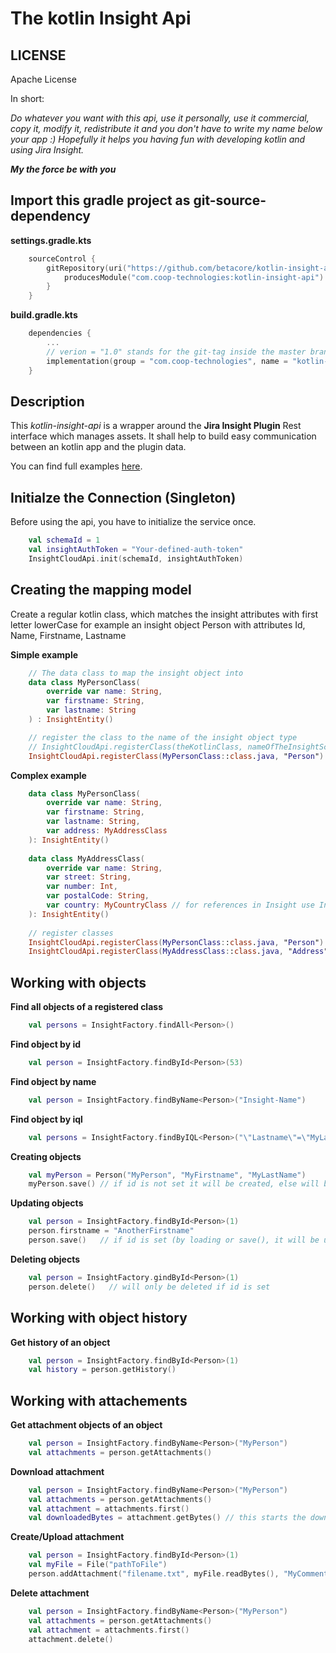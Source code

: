 # The kotlin Insight Api

## LICENSE
Apache License

In short:

*Do whatever you want with this api, use it personally, use it commercial, copy it, modify it, redistribute it
and you don't have to write my name below your app :)
Hopefully it helps you having fun with developing kotlin and using Jira Insight.*

*__My the force be with you__*

## Import this gradle project as git-source-dependency

__settings.gradle.kts__
```kotlin
    sourceControl {
        gitRepository(uri("https://github.com/betacore/kotlin-insight-api.git")){
            producesModule("com.coop-technologies:kotlin-insight-api")
        }
    }
```
__build.gradle.kts__
```kotlin
    dependencies {
        ...
        // verion = "1.0" stands for the git-tag inside the master branch
        implementation(group = "com.coop-technologies", name = "kotlin-insight-api", version = "1.0")
    }
```

## Description

This *kotlin-insight-api* is a wrapper around the __Jira Insight Plugin__ Rest interface which manages assets.
It shall help to build easy communication between an kotlin app and the plugin data.

You can find full examples [here](https://bitbucket.org/coop-technologies/kotlin-insight-api/src/master/src/test/kotlin/MainTest.kt).


## Initialze the Connection (Singleton)

Before using the api, you have to initialize the service once.

```kotlin
    val schemaId = 1
    val insightAuthToken = "Your-defined-auth-token"
    InsightCloudApi.init(schemaId, insightAuthToken)
```

## Creating the mapping model

Create a regular kotlin class, which matches the insight attributes with first letter lowerCase
for example an insight object Person with attributes Id, Name, Firstname, Lastname

__Simple example__
```kotlin
    // The data class to map the insight object into
    data class MyPersonClass(
        override var name: String,
        var firstname: String,
        var lastname: String
    ) : InsightEntity()

    // register the class to the name of the insight object type
    // InsightCloudApi.registerClass(theKotlinClass, nameOfTheInsightSchemaType)
    InsightCloudApi.registerClass(MyPersonClass::class.java, "Person")
```

__Complex example__
```kotlin
    data class MyPersonClass(
        override var name: String,
        var firstname: String,
        var lastname: String,
        var address: MyAddressClass
    ): InsightEntity()
    
    data class MyAddressClass(
        override var name: String,
        var street: String,
        var number: Int,
        var postalCode: String,
        var country: MyCountryClass // for references in Insight use Int for getting Id, String for getting Name, or use an object class
    ): InsightEntity()
    
    // register classes
    InsightCloudApi.registerClass(MyPersonClass::class.java, "Person")
    InsightCloudApi.registerClass(MyAddressClass::class.java, "Address")
```

## Working with objects

__Find all objects of a registered class__
```kotlin
    val persons = InsightFactory.findAll<Person>()
```

__Find object by id__
```kotlin
    val person = InsightFactory.findById<Person>(53)
```

__Find object by name__
```kotlin
    val person = InsightFactory.findByName<Person>("Insight-Name")
```

__Find object by iql__
```kotlin
    val persons = InsightFactory.findByIQL<Person>("\"Lastname\"=\"MyLastname\"")
```

__Creating objects__
```kotlin
    val myPerson = Person("MyPerson", "MyFirstname", "MyLastName")
    myPerson.save() // if id is not set it will be created, else will be update, save() overrides the id of the object
```

__Updating objects__
```kotlin
    val person = InsightFactory.findById<Person>(1)
    person.firstname = "AnotherFirstname"
    person.save()   // if id is set (by loading or save(), it will be updated, without set id it will be created
```

__Deleting objects__
```kotlin
    val person = InsightFactory.gindById<Person>(1)
    person.delete()   // will only be deleted if id is set
```

## Working with object history

__Get history of an object__
```kotlin
    val person = InsightFactory.findById<Person>(1)
    val history = person.getHistory()
```

## Working with attachements

__Get attachment objects of an object__
```kotlin
    val person = InsightFactory.findByName<Person>("MyPerson")
    val attachments = person.getAttachments()
```

__Download attachment__
```kotlin
    val person = InsightFactory.findByName<Person>("MyPerson")
    val attachments = person.getAttachments()
    val attachment = attachments.first()
    val downloadedBytes = attachment.getBytes() // this starts the download and returns the bytes
```

__Create/Upload attachment__
```kotlin
    val person = InsightFactory.findById<Person>(1)
    val myFile = File("pathToFile")
    person.addAttachment("filename.txt", myFile.readBytes(), "MyComment")
```

__Delete attachment__
```kotlin
    val person = InsightFactory.findByName<Person>("MyPerson")
    val attachments = person.getAttachments()
    val attachment = attachments.first()
    attachment.delete()
```
